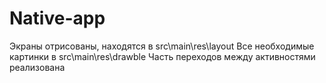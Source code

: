 # Native-app
Экраны отрисованы, находятся в src\main\res\layout
Все необходимые картинки в src\main\res\drawble
Часть переходов между активностями реализована

